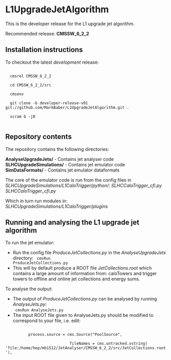 L1UpgradeJetAlgorithm
=====================

This is the developer release for the L1 upgrade jet algorithm.

Recommended release: <b>CMSSW_6_2_2</b>

Installation instructions
-------------------------

To checkout the latest <i>development</i> release:

<code>
  cmsrel CMSSW_6_2_2<br>
  cd CMSSW_6_2_2/src<br>
  cmsenv<br>
  git clone -b developer-release-v01 git://github.com/MarkBaber/L1UpgradeJetAlgorithm.git .<br>
  scram b -j8<br>
</code>


Repository contents
------------------

The repository contains the following directories:

<p>
  <b>AnalyseUpgradeJets/ </b>        - Contains jet analyser code<br>
  <b>SLHCUpgradeSimulations/ </b>    - Contains jet emulator code<br>
  <b>SimDataFormats/ </b>            - Contains jet emulator dataformats<br>
</p>
The core of the emulator code is run from the config files in <i>SLHCUpgradeSimulations/L1CaloTrigger/python/</i>:
        <i>SLHCCaloTrigger_cfi.py</i>
        <i>SLHCCaloTrigger_cfi.py</i>
    
Which in turn run modules in:
        <i>SLHCUpgradeSimulations/L1CaloTrigger/plugins</i>



Running and analysing the L1 upgrade jet algorithm
--------------------------------------------------

To run the jet emulator:
    
  - Run the config file <i>ProduceJetCollections.py</i> in the <i>AnalyseUpgradeJets</i> directory:
  <code>    cmsRun ProduceJetCollections.py </code>
  - This will by default produce a ROOT file <i>JetCollections.root</i> which contains a large amount of 
    information from: caloTowers and trigger towers to offline and online jet collections and energy sums.


To analyse the output:

  - The output of <i>ProduceJetCollections.py</i> can be analysed by running <i>AnalyseJets.py</i>:<br>
  <code>   cmsRun AnalyseJets.py </code>
  - The input ROOT file given to AnalyseJets.py should be modified to correspond to your file, i.e. edit:<br>
  <code>
          process.source = cms.Source("PoolSource",<br>
                            fileNames = cms.untracked.vstring( 'file:/home/hep/mb1512/JetAnalyser/CMSSW_6_2_2/src/JetCollections.root'),                     
</code>


